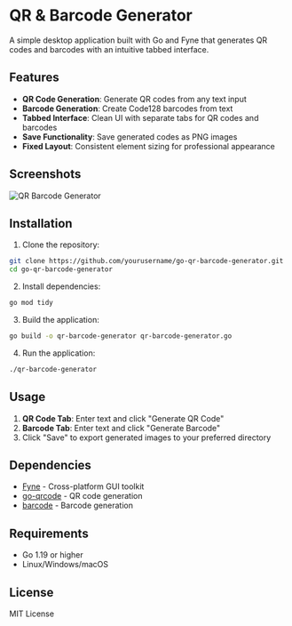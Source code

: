 # QR & Barcode Generator

A simple desktop application built with Go and Fyne that generates QR codes and barcodes with an intuitive tabbed interface.

## Features

- **QR Code Generation**: Generate QR codes from any text input
- **Barcode Generation**: Create Code128 barcodes from text
- **Tabbed Interface**: Clean UI with separate tabs for QR codes and barcodes
- **Save Functionality**: Save generated codes as PNG images
- **Fixed Layout**: Consistent element sizing for professional appearance

## Screenshots

![QR Barcode Generator](screenshot.png)

## Installation

1. Clone the repository:
```bash
git clone https://github.com/yourusername/go-qr-barcode-generator.git
cd go-qr-barcode-generator
```

2. Install dependencies:
```bash
go mod tidy
```

3. Build the application:
```bash
go build -o qr-barcode-generator qr-barcode-generator.go
```

4. Run the application:
```bash
./qr-barcode-generator
```

## Usage

1. **QR Code Tab**: Enter text and click "Generate QR Code"
2. **Barcode Tab**: Enter text and click "Generate Barcode"
3. Click "Save" to export generated images to your preferred directory

## Dependencies

- [Fyne](https://fyne.io/) - Cross-platform GUI toolkit
- [go-qrcode](https://github.com/skip2/go-qrcode) - QR code generation
- [barcode](https://github.com/boombuler/barcode) - Barcode generation

## Requirements

- Go 1.19 or higher
- Linux/Windows/macOS

## License

MIT License
